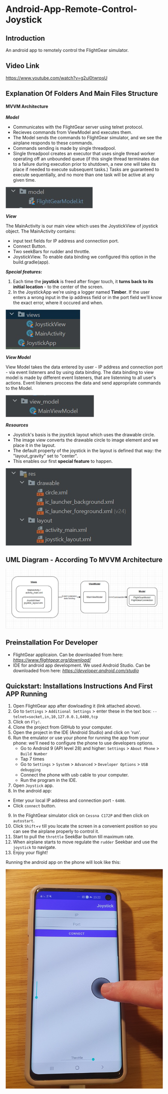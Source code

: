 # Android-App-Remote-Control-Joystick

## Introduction
An android app to remotely control the FlightGear simulator.

## Video Link
https://www.youtube.com/watch?v=g2ul0twrpsU

## Explanation Of Folders And Main Files Structure
#### MVVM Architecture
__*Model*__

* Communicates with the FlightGear server using telnet protocol.
* Recieves commands from ViewModel and executes them.
* The Model sends the commands to FlightGear simulator, and we see the airplane responds to these commands.
* Commands sending is made by single threadpool.
* Single threadpool creates an executor that uses single thread worker operating off an unbounded queue
(if this single thread terminates due to a failure during execution prior to shutdown, a new one will take its place if needed to execute subsequent tasks.)
Tasks are guaranteed to execute sequentially, and no more than one task will be active at any given time.

![](/app/Images/Model.jpg)

__*View*__

The MainActivity is our main view which uses the JoystickView of joystick object.
The MainActivity contains: 
* input text fields for IP address and connection port.
* Connect Button.
* Two seekBars for rudder and throttle.
* JoystickView.
To enable data binding we configured this option in the build.gradle(app).

__*Special features:*__
1. Each time the __joystick__ is freed after finger touch, it __turns back to its initial location__ - to the center of the screen.
2. In the JoystickApp we're using a logger named __Timber__. If the user enters a wrong input in the ip address field or in the port field we'll know the exact error, where it occured and when.
 
![](/app/Images/VIEW.jpg)

__*View Model*__

View Model takes the data entered by user - IP address and connection port - via event listeners and by using data binding.
The data binding to view model is made by different event listeners, that are listenning to all user's actions.
Event listeners proccess the data and send appropriate commands to the Model.


![](/app/Images/ViewModel.jpg)

__*Resources*__

* Joystick's basis is the joystick layout which uses the drawable circle. 
* The image view converts the drawable circle to image element and we place it in the layout.
* The default property of the joystick in the layout is defined that way: the "layout_gravity" set to "center".
* This enables our first __special feature__ to happen.

![](/app/Images/Resources.jpg)

## UML Diagram - According To MVVM Architecture
![](/app/Images/UML.png)

## Preinstallation For Developer
* FlightGear applicaion. Can be downloaded from here: *https://www.flightgear.org/download/*
* IDE for android app development. We used Android Studio. Can be downloaded from here: *https://developer.android.com/studio*

## Quickstart: Installations Instructions And First APP Running
1. Open FlightGear app after dowloading it (link attached above).
2. Go to `Settings` > `Additional Settings` > enter these in the text box: `--telnet=socket,in,10,127.0.0.1,6400,tcp`
3. Click on `Fly!`.
4. Clone the project from GitHub to your computer.
5. Open the project in the IDE (Android Studio) and click on 'run'.
6. Run the emulator or use your phone
 for running the app from your phone: we'll need to configure the phone to use developers options.
    * Go to Android 9 (API level 28) and higher: `Settings` > `About Phone` > `Build Number`
    * Tap 7 times 
    * Go to `Settings` > `System` > `Advanced` > `Developer Options` > `USB debugging`
    * Connect the phone with usb cable to your computer.
    * Run the program in the IDE.
7. Open `Joystick` app.
8. In the android app: 
  * Enter your local IP address and connection port - `6400`.
  * Click `connect` button.
9. In the FlightGear simulator click on `Cessna C172P` and then click on `autostart`.
10. Click `Shift`+`v` till you locate the screen in a convenient position so you can see the airplane properly to control it.
11. Start to pull the `throttle` SeekBar button till maximum rate.
12. When airplane starts to move regulate the `rudder` Seekbar and use the `joystick` to navigate.
13. Enjoy your flight!

Running the android app on the phone will look like this:

![](/app/Images/Phone1.jpg)
